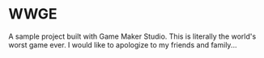 # WWGE
A sample project built with Game Maker Studio. This is literally the world's worst game ever. I would like to apologize to my friends and family...
